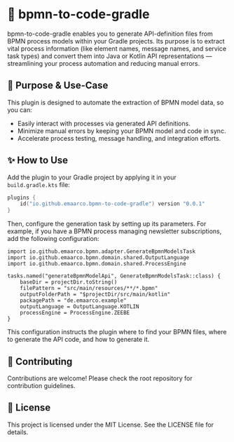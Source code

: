 # 🚀 bpmn-to-code-gradle

bpmn-to-code-gradle enables you to generate API-definition files from BPMN process models
within your Gradle projects. Its purpose is to extract vital process information
(like element names, message names, and service task types)
and convert them into Java or Kotlin API representations —
streamlining your process automation and reducing manual errors.

## 🎯 Purpose & Use-Case

This plugin is designed to automate the extraction of BPMN model data, so you can:

- Easily interact with processes via generated API definitions.
- Minimize manual errors by keeping your BPMN model and code in sync.
- Accelerate process testing, message handling, and integration efforts.

## ✨ How to Use

Add the plugin to your Gradle project by applying it in your `build.gradle.kts` file:

```kotlin
plugins {
    id("io.github.emaarco.bpmn-to-code-gradle") version "0.0.1"
}
```

Then, configure the generation task by setting up its parameters. For example, if you have a BPMN process managing
newsletter subscriptions, add the following configuration:

```
import io.github.emaarco.bpmn.adapter.GenerateBpmnModelsTask
import io.github.emaarco.bpmn.domain.shared.OutputLanguage
import io.github.emaarco.bpmn.domain.shared.ProcessEngine

tasks.named("generateBpmnModelApi", GenerateBpmnModelsTask::class) {
    baseDir = projectDir.toString()
    filePattern = "src/main/resources/**/*.bpmn"
    outputFolderPath = "$projectDir/src/main/kotlin"
    packagePath = "de.emaarco.example"
    outputLanguage = OutputLanguage.KOTLIN
    processEngine = ProcessEngine.ZEEBE
}
```

This configuration instructs the plugin where to find your BPMN files,
where to generate the API code, and how to generate it.

## 🤝 Contributing

Contributions are welcome! Please check the root repository for contribution guidelines.

## 📜 License

This project is licensed under the MIT License. See the LICENSE file for details.